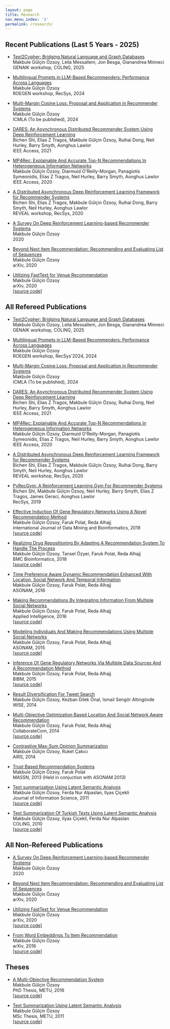 ```yaml
---
layout: page
title: Research
nav_menu_index: '3'
permalink: /research/
---
```

## Recent Publications (Last 5 Years - 2025)
* [Text2Cypher: Bridging Natural Language and Graph Databases](https://aclanthology.org/2025.genaik-1.11.pdf) <br/>
	Makbule Gülçin Özsoy, Leila Messallem, Jon Besga, Gianandrea Minneci <br/>
	GENAIK workshop, COLING, 2025 <br/>
 
* [Multilingual Prompts in LLM-Based Recommenders: Performance Across Languages](https://arxiv.org/pdf/2409.07604) <br/>
	Makbule Gülçin Özsoy <br/>
	ROEGEN workshop, RecSys, 2024 <br/>
 
* [Multi-Margin Cosine Loss: Proposal and Application in Recommender Systems](https://arxiv.org/pdf/2405.04614) <br/>
	Makbule Gülçin Özsoy <br/>
	ICMLA (To be published), 2024 <br/>
 
* [DARES: An Asynchronous Distributed Recommender System Using Deep Reinforcement Learning](https://ieeexplore.ieee.org/stamp/stamp.jsp?arnumber=9448142) <br/>
	Bichen Shi, Elias Z Tragos, Makbule Gülçin Özsoy, Ruihai Dong, Neil Hurley, Barry Smyth, Aonghus Lawlor<br/>
	IEEE Access, 2021 <br/>

* [MP4Rec: Explainable And Accurate Top-N Recommendations In Heterogeneous Information Networks](https://ieeexplore.ieee.org/stamp/stamp.jsp?arnumber=9212399) <br/>
	Makbule Gülçin Özsoy, Diarmuid O'Reilly-Morgan, Panagiotis Symeonidis, Elias Z Tragos, Neil Hurley, Barry Smyth, Aonghus Lawlor<br/>
	IEEE Access, 2020<br/>
 
* [A Distributed Asynchronous Deep Reinforcement Learning Framework for Recommender Systems](https://researchrepository.ucd.ie/server/api/core/bitstreams/a8b90e5e-113b-47db-a020-e0b7789c14ff/content) <br/>
	Bichen Shi,  Elias Z Tragos, Makbule Gülçin Özsoy, Ruihai Dong, Barry Smyth, Neil Hurley, Aonghus Lawlor<br/>
	REVEAL workshop, RecSys, 2020<br/>

* [A Survey On Deep Reinforcement Learning-based Recommender Systems](https://github.com/mgulcin/mgulcin.github.io/blob/master/assets/papers/ASurveyonDeepReinforcementLearningbasedRecommenderSystems.pdf) <br/>
	Makbule Gülçin Özsoy<br/>
	2020<br/>
 
* [Beyond Next Item Recommendation: Recommending and Evaluating List of Sequences](https://arxiv.org/abs/2008.13281)<br/>
	Makbule Gülçin Özsoy<br/>
	arXiv, 2020<br/>

 * [Utilizing FastText for Venue Recommendation](https://arxiv.org/abs/2005.12982)<br/>
	Makbule Gülçin Özsoy<br/>
	arXiv, 2020<br/>
	[[source code]](https://github.com/mgulcin/FastTextRec)<br/>

 

## All Refereed Publications 

* [Text2Cypher: Bridging Natural Language and Graph Databases](https://aclanthology.org/2025.genaik-1.11.pdf) <br/>
	Makbule Gülçin Özsoy, Leila Messallem, Jon Besga, Gianandrea Minneci <br/>
	GENAIK workshop, COLING, 2025 <br/>
 
* [Multilingual Prompts in LLM-Based Recommenders: Performance Across Languages](https://arxiv.org/pdf/2409.07604) <br/>
	Makbule Gülçin Özsoy <br/>
	ROEGEN workshop, RecSys'2024, 2024 <br/>
 
* [Multi-Margin Cosine Loss: Proposal and Application in Recommender Systems](https://arxiv.org/pdf/2405.04614) <br/>
	Makbule Gülçin Özsoy <br/>
	ICMLA (To be published), 2024 <br/>
 
* [DARES: An Asynchronous Distributed Recommender System Using Deep Reinforcement Learning](https://ieeexplore.ieee.org/stamp/stamp.jsp?arnumber=9448142) <br/>
	Bichen Shi, Elias Z Tragos, Makbule Gülçin Özsoy, Ruihai Dong, Neil Hurley, Barry Smyth, Aonghus Lawlor<br/>
	IEEE Access, 2021 <br/>
 
* [MP4Rec: Explainable And Accurate Top-N Recommendations In Heterogeneous Information Networks](https://ieeexplore.ieee.org/stamp/stamp.jsp?arnumber=9212399) <br/>
	Makbule Gülçin Özsoy, Diarmuid O'Reilly-Morgan, Panagiotis Symeonidis, Elias Z Tragos, Neil Hurley, Barry Smyth, Aonghus Lawlor<br/>
	IEEE Access, 2020<br/>
 
 * [A Distributed Asynchronous Deep Reinforcement Learning Framework for Recommender Systems](https://drive.google.com/file/d/1DULPZtXdUUnzNjwe3BQmD3sViOmYILCf/view) <br/>
	Bichen Shi,  Elias Z Tragos, Makbule Gülçin Özsoy, Ruihai Dong, Barry Smyth, Neil Hurley, Aonghus Lawlor<br/>
	REVEAL workshop, RecSys, 2020<br/>
	
* [PyRecGym: A Reinforcement Learning Gym For Recommender Systems](https://dl.acm.org/doi/abs/10.1145/3298689.3346981) <br/>
	Bichen Shi, Makbule Gülçin Özsoy, Neil Hurley, Barry Smyth, Elias Z Tragos, James Geraci, Aonghus Lawlor<br/>
	RecSys, 2019<br/>
	
* [Effective Induction Of Gene Regulatory Networks Using A Novel Recommendation Method](https://www.inderscienceonline.com/doi/abs/10.1504/IJDMB.2019.099714)<br/>
	Makbule Gülçin Özsoy, Faruk Polat, Reda Alhajj <br/>
	International Journal of Data Mining and Bioinformatics, 2019<br/>
	[[source code]](https://github.com/mgulcin/GRN_Rec)
	
	
* [Realizing Drug Repositioning By Adapting A Recommendation System To Handle The Process](https://bmcbioinformatics.biomedcentral.com/articles/10.1186/s12859-018-2142-1)<br/>
	Makbule Gülçin Özsoy, Tansel Özyer, Faruk Polat, Reda Alhajj <br/>
	BMC Bioinformatics, 2018<br/>
	[[source code]](https://github.com/mgulcin/DrugRec)<br/>
	
* [Time Preference Aware Dynamic Recommendation Enhanced With Location, Social Network And Temporal Information](../assets/papers/TimeAwareRec(2016).pdf)<br/>
	Makbule Gülçin Özsoy, Faruk Polat, Reda Alhajj <br/>
	ASONAM, 2016<br/>
	
* [Making Recommendations By Integrating Information From Multiple Social Networks](http://link.springer.com/article/10.1007/s10489-016-0803-1)<br/>
	Makbule Gülçin Özsoy, Faruk Polat, Reda Alhajj <br/>
	Applied Intelligence, 2016<br/>
	[[source code]](https://github.com/mgulcin/MultiSN_Rec)<br/>
	
* [Modeling Individuals And Making Recommendations Using Multiple Social Networks](../assets/papers/ModelingIndividualsAndMakingRecommendationsUsingMultipleSN(2015).pdf)<br/>
	Makbule Gülçin Özsoy, Faruk Polat, Reda Alhajj <br/>
	ASONAM, 2015<br/>
	[[source code]](https://github.com/mgulcin/MultiSN_Rec)<br/>
	
* [Inference Of Gene Regulatory Networks Via Multiple Data Sources And A Recommendation Method](../assets/papers/InferenceoOfGeneRegulatoryNetworks(2015).pdf)<br/>
	Makbule Gülçin Özsoy, Faruk Polat, Reda Alhajj <br/>
	BIBM, 2015<br/>
	[[source code]](https://github.com/mgulcin/GRN_Rec)<br/>
	
* [Result Diversification For Tweet Search](../assets/papers/ResultDiversificationForTweetSearch(2014).pdf)<br/>
	Makbule Gülçin Özsoy, Kezban Dilek Önal, Ismail Sengör Altıngövde <br/>
	WISE, 2014<br/>
	
* [Multi-Objective Optimization Based Location And Social Network Aware Recommendation](../assets/papers/Multi-Objective_Optimization_Based_Location_and_Social_Network_Aware_Recommendation(2014).pdf)<br/>
	Makbule Gülçin Özsoy, Faruk Polat, Reda Alhajj <br/>
	CollaborateCom, 2014<br/>
	[[source code]](https://github.com/mgulcin/MultiObjective_Rec)<br/>
	
* [Contrastive Max-Sum Opinion Summarization](../assets/papers/ContrastiveMax-SumOpinionSummarization(2014).pdf)<br/>
	Makbule Gülçin Özsoy, Ruket Çakıcı<br/>
	AIRS, 2014<br/>
	
* [Trust Based Recommendation Systems](../assets/papers/TrustBasedRecommendationSystems(2013).pdf)<br/>
	Makbule Gülçin Özsoy, Faruk Polat <br/>
	MASSN, 2013 (Held in conjuction with ASONAM 2013)<br/>
	
	
* [Text summarization Using Latent Semantic Analysis](http://jis.sagepub.com/content/37/4/405.abstract)<br/>
	Makbule Gülçin Özsoy, Ferda Nur Alpaslan, Ilyas Çiçekli<br/>
	Journal of Information Science, 2011<br/>
	[[source code]](https://github.com/mgulcin/LSASummarization)<br/>
	
* [Text Summarization Of Turkish Texts Using Latent Semantic Analysis](../assets/papers/TextSummarizationofTurkishTextsUsingLatentSemanticAnalysis(2010).pdf)<br/>
	Makbule Gülçin Özsoy, Ilyas Çiçekli, Ferda Nur Alpaslan<br/>
	COLING, 2010<br/>
	[[source code]](https://github.com/mgulcin/LSASummarization)<br/>

 
## All Non-Refereed Publications
 
 * [A Survey On Deep Reinforcement Learning-based Recommender Systems](../assets/papers/ASurveyonDeepReinforcementLearningbasedRecommenderSystems.pdf) <br/>
	Makbule Gülçin Özsoy<br/>
	2020<br/>

* [Beyond Next Item Recommendation: Recommending and Evaluating List of Sequences](https://arxiv.org/abs/2008.13281)<br/>
	Makbule Gülçin Özsoy<br/>
	arXiv, 2020<br/>
	
* [Utilizing FastText for Venue Recommendation](https://arxiv.org/abs/2005.12982)<br/>
	Makbule Gülçin Özsoy<br/>
	arXiv, 2020<br/>
	[[source code]](https://github.com/mgulcin/FastTextRec)<br/>
	
* [From Word Embeddings To Item Recommendation](https://arxiv.org/abs/1601.01356)<br/>
	Makbule Gülçin Özsoy<br/>
	arXiv, 2016<br/>
	[[source code]](https://github.com/mgulcin/DL_Rec)<br/>
 
## Theses

* [A Multi-Objective Recommendation System](../assets/papers/ThesisPhD.pdf)<br/>
	Makbule Gülçin Özsoy<br/>
	PhD Thesis, METU, 2016 <br/>
	[[source code]](https://github.com/mgulcin/MultiObjective_Rec)<br/>
	
* [Text Summarization Using Latent Semantic Analysis](../assets/papers/Thesis.pdf)<br/>
	Makbule Gülçin Özsoy<br/>
	MSc Thesis, METU, 2011 <br/>
	[[source code]](https://github.com/mgulcin/LSASummarization) <br/>
